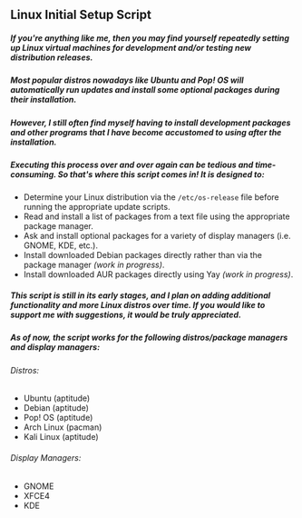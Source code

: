 ## Linux Initial Setup Script

##### If you're anything like me, then you may find yourself repeatedly setting up Linux virtual machines for development and/or testing new distribution releases. 
##### Most popular distros nowadays like Ubuntu and Pop! OS will automatically run updates and install some optional packages during their installation. 

##### However, I still often find myself having to install development packages and other programs that I have become accustomed to using after the installation.

##### Executing this process over and over again can be tedious and time-consuming. So that's where this script comes in! It is designed to:

* Determine your Linux distribution via the `/etc/os-release` file before running the appropriate update scripts.
* Read and install a list of packages from a text file using the appropriate package manager.
* Ask and install optional packages for a variety of display managers (i.e. GNOME, KDE, etc.).
* Install downloaded Debian packages directly rather than via the package manager _(work in progress)_.
* Install downloaded AUR packages directly using Yay _(work in progress)_.

##### This script is still in its early stages, and I plan on adding additional functionality and more Linux distros over time. If you would like to support me with suggestions, it would be truly appreciated.

##### As of now, the script works for the following distros/package managers and display managers:

###### Distros:
* Ubuntu (aptitude)
* Debian (aptitude)
* Pop! OS (aptitude)
* Arch Linux (pacman)
* Kali Linux (aptitude)

###### Display Managers:
* GNOME
* XFCE4
* KDE
